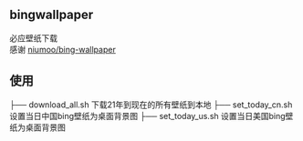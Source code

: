 ## bingwallpaper
必应壁纸下载  
感谢 [niumoo/bing-wallpaper](https://github.com/niumoo/bing-wallpaper)

## 使用
├── download_all.sh 下载21年到现在的所有壁纸到本地
├── set_today_cn.sh 设置当日中国bing壁纸为桌面背景图
├── set_today_us.sh 设置当日美国bing壁纸为桌面背景图
